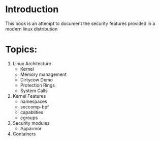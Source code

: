 # Introduction

This book is an attempt to document the security features provided in a modern linux distribution

# Topics:
1. Linux Architecture
    - Kernel
    - Memory management
    - Dirtycow Demo
    - Protection Rings
    - System Calls
2. Kernel Features
    - namespaces
    - seccomp-bpf
    - capablities
    - cgroups
3. Security modules
    - Apparmor
4. Containers
